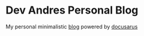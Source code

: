 # Dev Andres Personal Blog

My personal minimalistic [blog](https://www.devandres.tech) powered by [docusarus](https://docusaurus.io/)
